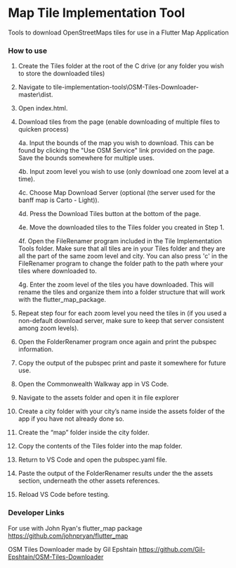 # Map Tile Implementation Tool
Tools to download OpenStreetMaps tiles for use in a Flutter Map Application


### How to use

1. Create the Tiles folder at the root of the C drive (or any folder you wish to store the downloaded tiles)
2. Navigate to tile-implementation-tools\OSM-Tiles-Downloader-master\dist.
3. Open index.html.
4. Download tiles from the page (enable downloading of multiple files to quicken process)

    4a. Input the bounds of the map you wish to download. This can be found by clicking the "Use OSM Service" link provided on the page. Save the bounds somewhere for multiple uses.

    4b. Input zoom level you wish to use (only download one zoom level at a time).

    4c. Choose Map Download Server (optional (the server used for the banff map is Carto - Light)).

    4d. Press the Download Tiles button at the bottom of the page.

    4e. Move the downloaded tiles to the Tiles folder you created in Step 1.

    4f. Open the FileRenamer program included in the Tile Implementation Tools folder. Make sure that all tiles are in your Tiles folder and they are all the part of the same zoom level and city. You can also press 'c' in the FileRenamer program to change the folder path to the path where your tiles where downloaded to.

    4g. Enter the zoom level of the tiles you have downloaded. This will rename the tiles and organize them into a folder structure that will work with the flutter_map_package.

5. Repeat step four for each zoom level you need the tiles in (if you used a non-default download server, make sure to keep that server  consistent among zoom levels).
6. Open the FolderRenamer program once again and print the pubspec information.
7. Copy the output of the pubspec print and paste it somewhere for future use.
8. Open the Commonwealth Walkway app in VS Code.
9. Navigate to the assets folder and open it in file explorer
10. Create a city folder with your city’s name inside the assets folder of the app if you have not already done so.
11. Create the “map” folder inside the city folder.
12. Copy the contents of the Tiles folder into the map folder.
13. Return to VS Code and open the pubspec.yaml file.
14. Paste the output of the FolderRenamer results under the the assets section, underneath the other assets references.
15. Reload VS Code before testing.

### Developer Links

For use with John Ryan's flutter_map package
https://github.com/johnpryan/flutter_map

OSM Tiles Downloader made by Gil Epshtain
https://github.com/Gil-Epshtain/OSM-Tiles-Downloader

